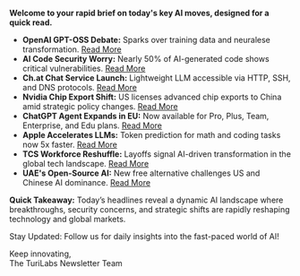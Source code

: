 <p><strong>Welcome to your rapid brief on today's key AI moves, designed for a quick read.</strong></p>
<ul>
<li><strong>OpenAI GPT-OSS Debate:</strong> Sparks over training data and neuralese transformation. <a href="https://twitter.com/jxmnop/status/1953899426075816164">Read More</a></li>
<li><strong>AI Code Security Worry:</strong> Nearly 50% of AI-generated code shows critical vulnerabilities. <a href="https://www.techradar.com/pro/nearly-half-of-all-code-generated-by-ai-found-to-contain-security-flaws-even-big-llms-affected">Read More</a></li>
<li><strong>Ch.at Chat Service Launch:</strong> Lightweight LLM accessible via HTTP, SSH, and DNS protocols. <a href="https://ch.at/">Read More</a></li>
<li><strong>Nvidia Chip Export Shift:</strong> US licenses advanced chip exports to China amid strategic policy changes. <a href="https://www.ft.com/content/e9c52f00-9bde-4840-801e-ba66c792df9e">Read More</a></li>
<li><strong>ChatGPT Agent Expands in EU:</strong> Now available for Pro, Plus, Team, Enterprise, and Edu plans. <a href="https://help.openai.com/en/articles/11752874-chatgpt-agent">Read More</a></li>
<li><strong>Apple Accelerates LLMs:</strong> Token prediction for math and coding tasks now 5x faster. <a href="https://9to5mac.com/2025/08/08/apple-research-teaches-llms-to-think-faster/">Read More</a></li>
<li><strong>TCS Workforce Reshuffle:</strong> Layoffs signal AI-driven transformation in the global tech landscape. <a href="https://www.reuters.com/business/world-at-work/india-tech-giant-tcs-layoffs-herald-ai-shakeup-283-billion-outsourcing-sector-2025-08-08/">Read More</a></li>
<li><strong>UAE's Open-Source AI:</strong> New free alternative challenges US and Chinese AI dominance. <a href="https://restofworld.org/2025/chatgpt-alternative-uae-falcon-ai/">Read More</a></li>
</ul>
<p><strong>Quick Takeaway:</strong> Today’s headlines reveal a dynamic AI landscape where breakthroughs, security concerns, and strategic shifts are rapidly reshaping technology and global markets.</p>
<p>Stay Updated: Follow us for daily insights into the fast-paced world of AI! </p>
<p>Keep innovating,<br />
The TuriLabs Newsletter Team</p>